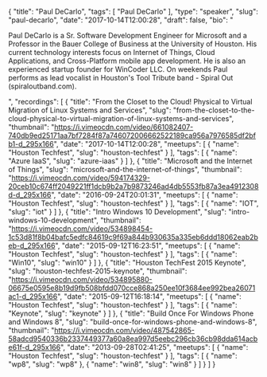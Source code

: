 {
  "title": "Paul DeCarlo",
  "tags": [
    "Paul DeCarlo"
  ],
  "type": "speaker",
  "slug": "paul-decarlo",
  "date": "2017-10-14T12:00:28",
  "draft": false,
  "bio": "<p>Paul DeCarlo is a Sr. Software Development Engineer for Microsoft and a Professor in the Bauer College of Business at the University of Houston. His current technology interests focus on Internet of Things, Cloud Applications, and Cross-Platform mobile app development. He is also an experienced startup founder for WinCoder LLC. On weekends Paul performs as lead vocalist in Houston's Tool Tribute band - Spiral Out (spiraloutband.com).</p>",
  "recordings": [
    {
      "title": "From the Closet to the Cloud! Physical to Virtual Migration of Linux Systems and Services",
      "slug": "from-the-closet-to-the-cloud-physical-to-virtual-migration-of-linux-systems-and-services",
      "thumbnail": "https://i.vimeocdn.com/video/661082407-740db9ed25171aa7bf7284f87a746072006662522189ca956a7976585df2bfb1-d_295x166",
      "date": "2017-10-14T12:00:28",
      "meetups": [
        {
          "name": "Houston Techfest",
          "slug": "houston-techfest"
        }
      ],
      "tags": [
        {
          "name": "Azure IaaS",
          "slug": "azure-iaas"
        }
      ]
    },
    {
      "title": "Microsoft and the Internet of Things",
      "slug": "microsoft-and-the-internet-of-things",
      "thumbnail": "https://i.vimeocdn.com/video/594174329-20ceb10c674ff2049221ff1dcb9b2a7b9873246ad4db5553fb87a3ea4912308d-d_295x166",
      "date": "2016-09-24T20:01:31",
      "meetups": [
        {
          "name": "Houston Techfest",
          "slug": "houston-techfest"
        }
      ],
      "tags": [
        {
          "name": "IOT",
          "slug": "iot"
        }
      ]
    },
    {
      "title": "Intro Windows 10 Development",
      "slug": "intro-windows-10-development",
      "thumbnail": "https://i.vimeocdn.com/video/534898454-1c53d81f8b04bafc5edfc84619c9f69a844b930635a335eb6ddd18062eab2beb-d_295x166",
      "date": "2015-09-12T16:23:51",
      "meetups": [
        {
          "name": "Houston Techfest",
          "slug": "houston-techfest"
        }
      ],
      "tags": [
        {
          "name": "Win10",
          "slug": "win10"
        }
      ]
    },
    {
      "title": "Houston TechFest 2015 Keynote",
      "slug": "houston-techfest-2015-keynote",
      "thumbnail": "https://i.vimeocdn.com/video/534895880-06675e0595e8b19d9fb508bfdd070cce868a250ee10f3684ee992bea26071ac1-d_295x166",
      "date": "2015-09-12T16:18:14",
      "meetups": [
        {
          "name": "Houston Techfest",
          "slug": "houston-techfest"
        }
      ],
      "tags": [
        {
          "name": "Keynote",
          "slug": "keynote"
        }
      ]
    },
    {
      "title": "Build Once For Windows Phone and Windows 8",
      "slug": "build-once-for-windows-phone-and-windows-8",
      "thumbnail": "https://i.vimeocdn.com/video/487542865-58adcd9540336b2337449377a60a8ea997d5eebc296cb36cb98dda614acbe61f-d_295x166",
      "date": "2013-09-28T02:41:25",
      "meetups": [
        {
          "name": "Houston Techfest",
          "slug": "houston-techfest"
        }
      ],
      "tags": [
        {
          "name": "wp8",
          "slug": "wp8"
        },
        {
          "name": "win8",
          "slug": "win8"
        }
      ]
    }
  ]
}